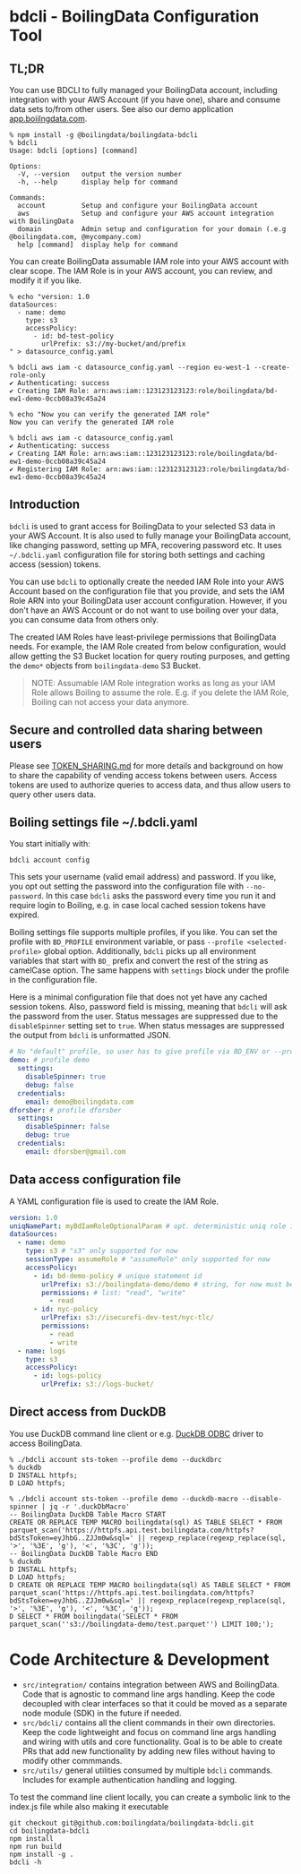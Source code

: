 # bdcli - BoilingData Configuration Tool

## TL;DR

You can use BDCLI to fully managed your BoilingData account, including integration with your AWS Account (if you have one), share and consume data sets to/from other users. See also our demo application [app.boiilngdata.com](https://app.boilingdata.com).

```shell
% npm install -g @boilingdata/boilingdata-bdcli
% bdcli
Usage: bdcli [options] [command]

Options:
  -V, --version   output the version number
  -h, --help      display help for command

Commands:
  account         Setup and configure your BoilingData account
  aws             Setup and configure your AWS account integration with BoilingData
  domain          Admin setup and configuration for your domain (.e.g @boilingdata.com, @mycompany.com)
  help [command]  display help for command
```

You can create BoilingData assumable IAM role into your AWS account with clear scope. The IAM Role is in your AWS account, you can review, and modify it if you like.

```shell
% echo "version: 1.0
dataSources:
  - name: demo
    type: s3
    accessPolicy:
      - id: bd-test-policy
        urlPrefix: s3://my-bucket/and/prefix
" > datasource_config.yaml

% bdcli aws iam -c datasource_config.yaml --region eu-west-1 --create-role-only
✔ Authenticating: success
✔ Creating IAM Role: arn:aws:iam::123123123123:role/boilingdata/bd-ew1-demo-0ccb08a39c45a24

% echo "Now you can verify the generated IAM role"
Now you can verify the generated IAM role

% bdcli aws iam -c datasource_config.yaml
✔ Authenticating: success
✔ Creating IAM Role: arn:aws:iam::123123123123:role/boilingdata/bd-ew1-demo-0ccb08a39c45a24
✔ Registering IAM Role: arn:aws:iam::123123123123:role/boilingdata/bd-ew1-demo-0ccb08a39c45a24
```

## Introduction

`bdcli` is used to grant access for BoilingData to your selected S3 data in your AWS Account. It is also used to fully manage your BoilingData account, like changing password, setting up MFA, recovering password etc. It uses `~/.bdcli.yaml` configuration file for storing both settings and caching access (session) tokens.

You can use `bdcli` to optionally create the needed IAM Role into your AWS Account based on the configuration file that you provide, and sets the IAM Role ARN into your BoilingData user account configuration. However, if you don't have an AWS Account or do not want to use boiling over your data, you can consume data from others only.

The created IAM Roles have least-privilege permissions that BoilingData needs. For example, the IAM Role created from below configuration, would allow getting the S3 Bucket location for query routing purposes, and getting the `demo*` objects from `boilingdata-demo` S3 Bucket.

> NOTE: Assumable IAM Role integration works as long as your IAM Role allows Boiling to assume the role. E.g. if you delete the IAM Role, Boiling can not access your data anymore.

## Secure and controlled data sharing between users

Please see [TOKEN_SHARING.md](TOKEN_SHARING.md) for more details and background on how to share the capability of vending access tokens between users. Access tokens are used to authorize queries to access data, and thus allow users to query other users data.

## Boiling settings file ~/.bdcli.yaml

You start initially with:

```shell
bdcli account config
```

This sets your username (valid email address) and password. If you like, you opt out setting the password into the configuration file with `--no-password`. In this case `bdcli` asks the password every time you run it and require login to Boiling, e.g. in case local cached session tokens have expired.

Boiling settings file supports multiple profiles, if you like. You can set the profile with `BD_PROFILE` environment variable, or pass `--profile <selected-profile>` global option. Additionally, `bdcli` picks up all environment variables that start with `BD_` prefix and convert the rest of the string as camelCase option. The same happens with `settings` block under the profile in the configuration file.

Here is a minimal configuration file that does not yet have any cached session tokens. Also, password field is missing, meaning that `bdcli` will ask the password from the user. Status messages are suppressed due to the `disableSpinner` setting set to `true`. When status messages are suppressed the output from `bdcli` is unformatted JSON.

```yaml
# No "default" profile, so user has to give profile via BD_ENV or --profile option.
demo: # profile demo
  settings:
    disableSpinner: true
    debug: false
  credentials:
    email: demo@boilingdata.com
dforsber: # profile dforsber
  settings:
    disableSpinner: false
    debug: true
  credentials:
    email: dforsber@gmail.com
```

## Data access configuration file

A YAML configuration file is used to create the IAM Role.

```yaml
version: 1.0
uniqNamePart: myBdIamRoleOptionalParam # opt. deterministic uniq role id
dataSources:
  - name: demo
    type: s3 # "s3" only supported for now
    sessionType: assumeRole # "assumeRole" only supported for now
    accessPolicy:
      - id: bd-demo-policy # unique statement id
        urlPrefix: s3://boilingdata-demo/demo # string, for now must be S3 URL
        permissions: # list: "read", "write"
          - read
      - id: nyc-policy
        urlPrefix: s3://isecurefi-dev-test/nyc-tlc/
        permissions:
          - read
          - write
  - name: logs
    type: s3
    accessPolicy:
      - id: logs-policy
        urlPrefix: s3://logs-bucket/
```

## Direct access from DuckDB

You use DuckDB command line client or e.g. [DuckDB ODBC](https://duckdb.org/docs/api/odbc/overview.html) driver to access BoilingData.

```shell
% ./bdcli account sts-token --profile demo --duckdbrc
% duckdb
D INSTALL httpfs;
D LOAD httpfs;
```

```shell
% ./bdcli account sts-token --profile demo --duckdb-macro --disable-spinner | jq -r '.duckDbMacro'
-- BoilingData DuckDB Table Macro START
CREATE OR REPLACE TEMP MACRO boilingdata(sql) AS TABLE SELECT * FROM parquet_scan('https://httpfs.api.test.boilingdata.com/httpfs?bdStsToken=eyJhbG..ZJJm0w&sql=' || regexp_replace(regexp_replace(sql, '>', '%3E', 'g'), '<', '%3C', 'g'));
-- BoilingData DuckDB Table Macro END
% duckdb
D INSTALL httpfs;
D LOAD httpfs;
D CREATE OR REPLACE TEMP MACRO boilingdata(sql) AS TABLE SELECT * FROM parquet_scan('https://httpfs.api.test.boilingdata.com/httpfs?bdStsToken=eyJhbG..ZJJm0w&sql=' || regexp_replace(regexp_replace(sql, '>', '%3E', 'g'), '<', '%3C', 'g'));
D SELECT * FROM boilingdata('SELECT * FROM parquet_scan(''s3://boilingdata-demo/test.parquet'') LIMIT 100;');
```

# Code Architecture & Development

- `src/integration/` contains integration between AWS and BoilingData. Code that is agnostic to command line args handling. Keep the code decoupled with clear interfaces so that it could be moved as a separate node module (SDK) in the future if needed.
- `src/bdcli/` contains all the client commands in their own directories. Keep the code lightweight and focus on command line args handling and wiring with utils and core functionality. Goal is to be able to create PRs that add new functionality by adding new files without having to modify other commmands.
- `src/utils/` general utilities consumed by multiple `bdcli` commands. Includes for example authentication handling and logging.

To test the command line client locally, you can create a symbolic link to the index.js file while also making it executable

```shell
git checkout git@github.com:boilingdata/boilingdata-bdcli.git
cd boilingdata-bdcli
npm install
npm run build
npm install -g .
bdcli -h
```
